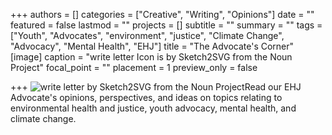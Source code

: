 +++
authors = []
categories = ["Creative", "Writing", "Opinions"]
date = ""
featured = false
lastmod = ""
projects = []
subtitle = ""
summary = ""
tags = ["Youth", "Advocates", "environment", "justice", "Climate Change", "Advocacy", "Mental Health", "EHJ"]
title = "The Advocate's Corner"
[image]
caption = "write letter Icon is by Sketch2SVG from the Noun Project"
focal_point = ""
placement = 1
preview_only = false

+++
![](/uploads/the-advocates-corner.png "write letter by Sketch2SVG from the Noun Project")Read our EHJ Advocate's opinions, perspectives, and ideas on topics relating to environmental health and justice, youth advocacy, mental health, and climate change.